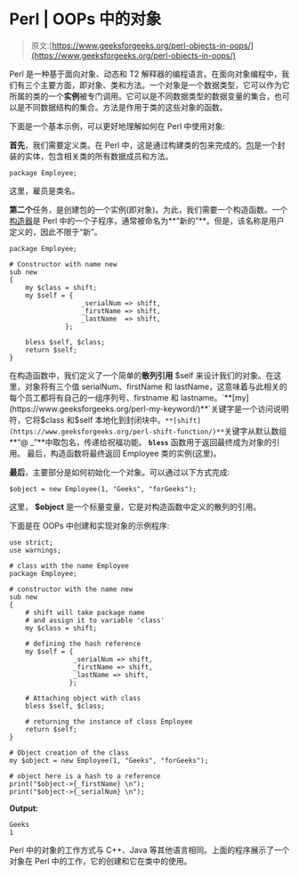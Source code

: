 # Perl | OOPs 中的对象

> 原文:[https://www.geeksforgeeks.org/perl-objects-in-oops/](https://www.geeksforgeeks.org/perl-objects-in-oops/)

Perl 是一种基于面向对象、动态和 T2 解释器的编程语言。在面向对象编程中，我们有三个主要方面，即对象、类和方法。一个对象是一个数据类型，它可以作为它所属的类的一个**实例**被专门调用。它可以是不同数据类型的数据变量的集合，也可以是不同数据结构的集合。方法是作用于类的这些对象的函数。

下面是一个基本示例，可以更好地理解如何在 Perl 中使用对象:

**首先**，我们需要定义类。在 Perl 中，这是通过构建类的包来完成的。[包](https://www.geeksforgeeks.org/packages-in-perl/)是一个封装的实体，包含相关类的所有数据成员和方法。

```
package Employee;

```

这里，雇员是类名。

**第二个**任务，是创建包的一个实例(即对象)。为此，我们需要一个构造函数。一个[构造器](https://www.geeksforgeeks.org/perl-constructors-and-destructors/)是 Perl 中的一个子程序，通常被命名为**“新的”**。但是，该名称是用户定义的，因此不限于“新”。

```
package Employee;

# Constructor with name new
sub new 
{
    my $class = shift;
    my $self = {
                  _serialNum => shift,
                  _firstName => shift,
                  _lastName  => shift,
              };

    bless $self, $class;
    return $self;
}
```

在构造函数中，我们定义了一个简单的**散列引用** $self 来设计我们的对象。在这里，对象将有三个值 serialNum、firstName 和 lastName，这意味着与此相关的每个员工都将有自己的一组序列号、firstname 和 lastname。`**[my](https://www.geeksforgeeks.org/perl-my-keyword/)**`关键字是一个访问说明符，它将$class 和$self 本地化到封闭块中。`**[shift](https://www.geeksforgeeks.org/perl-shift-function/)**`关键字从默认数组**“@ _”**中取包名，传递给祝福功能。
**`bless`** 函数用于返回最终成为对象的引用。
最后，构造函数将最终返回 Employee 类的实例(这里)。

**最后**，主要部分是如何初始化一个对象。可以通过以下方式完成:

```
$object = new Employee(1, "Geeks", "forGeeks");

```

这里， **$object** 是一个标量变量，它是对构造函数中定义的散列的引用。

下面是在 OOPs 中创建和实现对象的示例程序:

```
use strict;
use warnings;

# class with the name Employee
package Employee;

# constructor with the name new
sub new 
{            
    # shift will take package name 
    # and assign it to variable 'class'
    my $class = shift;    

    # defining the hash reference
    my $self = {                         
                _serialNum => shift,
                _firstName => shift,
                _lastName => shift,
               };

    # Attaching object with class
    bless $self, $class;

    # returning the instance of class Employee
    return $self;                         
}

# Object creation of the class
my $object = new Employee(1, "Geeks", "forGeeks");

# object here is a hash to a reference
print("$object->{_firstName} \n");             
print("$object->{_serialNum} \n");    
```

**Output:**

```
Geeks 
1

```

Perl 中的对象的工作方式与 C++、Java 等其他语言相同。上面的程序展示了一个对象在 Perl 中的工作，它的创建和它在类中的使用。